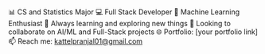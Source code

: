 
📊 CS and Statistics Major
💻 Full Stack Developer
🤖 Machine Learning Enthusiast
🌱 Always learning and exploring new things
💞 Looking to collaborate on AI/ML and Full-Stack projects
🌐 Portfolio: [your portfolio link]
📫 Reach me: kattelpranjal01@gmail.com
